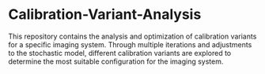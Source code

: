 # Calibration-Variant-Analysis
This repository contains the analysis and optimization of calibration variants for a specific imaging system. Through multiple iterations and adjustments to the stochastic model, different calibration variants are explored to determine the most suitable configuration for the imaging system. 
